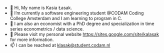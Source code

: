 - 👋 Hi, My name is Kasia Łasak.
- 🌱 I’m currently a software engineering student @CODAM Coding College Amsterdam and I am learning to program in C.
- 👀 I am also an economist with a PhD degree and specialization in time series econometrics / data science.
- 👀 Please visit my personal website https://sites.google.com/site/kalasak for more information.
- 📫 I can be reached at klasak@student.codam.nl

<!---
klasak/klasak is a ✨ special ✨ repository because its `README.md` (this file) appears on your GitHub profile.
You can click the Preview link to take a look at your changes.
--->
